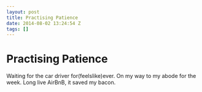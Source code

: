 ```yaml
---
layout: post
title: Practising Patience
date: 2014-08-02 13:24:54 Z
tags: []
---
```

# Practising Patience

Waiting for the car driver for(feelslike)ever. On my way to my abode for the week. Long live AirBnB, it saved my bacon.
